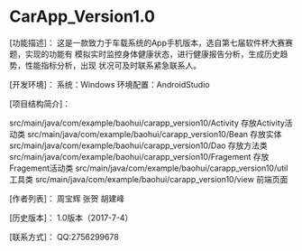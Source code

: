 # CarApp_Version1.0
[功能描述]：
这是一款致力于车载系统的App手机版本，选自第七届软件杯大赛赛题，实现的功能有
模拟实时监控身体健康状态，进行健康报告分析，生成历史趋势，性能指标分析，出现
状况可及时联系紧急联系人。

[开发环境]：
系统：Windows
环境配置：AndroidStudio

[项目结构简介]：

src/main/java/com/example/baohui/carapp_version10/Activity      存放Activity活动类
src/main/java/com/example/baohui/carapp_version10/Bean          存放实体
src/main/java/com/example/baohui/carapp_version10/Dao           存放方法类
src/main/java/com/example/baohui/carapp_version10/Fragement     存放Fragement活动类
src/main/java/com/example/baohui/carapp_version10/util          工具类
src/main/java/com/example/baohui/carapp_version10/view        	前端页面

[作者列表]：
周宝辉 张贺 胡建峰


[历史版本]：
1.0版本（2017-7-4）

[联系方式]：
QQ:2756299678

